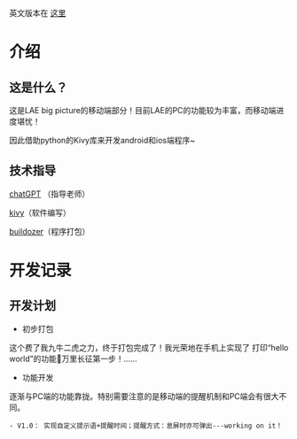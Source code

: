 英文版本在 [这里](README.md)

# 介绍


## 这是什么？

这是LAE big picture的移动端部分！目前LAE的PC的功能较为丰富，而移动端进度堪忧！

因此借助python的Kivy库来开发android和ios端程序~

## 技术指导
[chatGPT](https://chat.openai.com/) （指导老师）

[kivy](https://kivy.org/)（软件编写）

[buildozer](https://buildozer.readthedocs.io)（程序打包）



# 开发记录


## 开发计划

- 初步打包 

这个费了我九牛二虎之力，终于打包完成了！我光荣地在手机上实现了 打印“hello world”的功能🥳万里长征第一步！……

- 功能开发

逐渐与PC端的功能靠拢。特别需要注意的是移动端的提醒机制和PC端会有很大不同。

    - V1.0： 实现自定义提示语+提醒时间；提醒方式：息屏时亦可弹出---working on it！